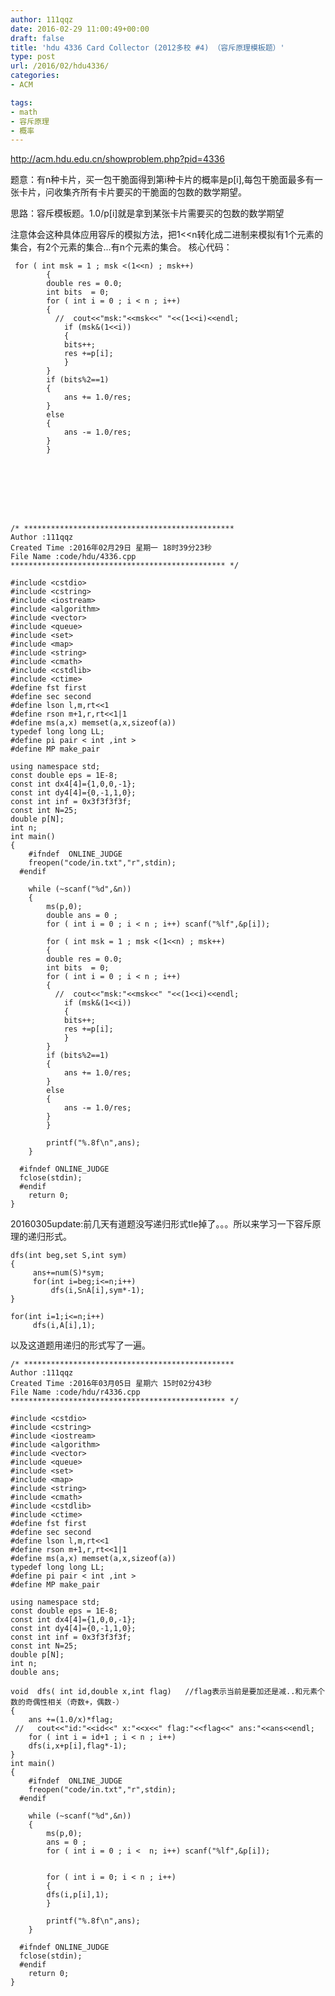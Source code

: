 ```yaml
---
author: 111qqz
date: 2016-02-29 11:00:49+00:00
draft: false
title: 'hdu 4336 Card Collector (2012多校 #4) （容斥原理模板题）'
type: post
url: /2016/02/hdu4336/
categories:
- ACM

tags:
- math
- 容斥原理
- 概率
---
```


http://acm.hdu.edu.cn/showproblem.php?pid=4336

题意：有n种卡片，买一包干脆面得到第i种卡片的概率是p[i],每包干脆面最多有一张卡片，问收集齐所有卡片要买的干脆面的包数的数学期望。

思路：容斥模板题。1.0/p[i]就是拿到某张卡片需要买的包数的数学期望

注意体会这种具体应用容斥的模拟方法，把1<<n转化成二进制来模拟有1个元素的集合，有2个元素的集合...有n个元素的集合。 
核心代码： 

    
     for ( int msk = 1 ; msk <(1<<n) ; msk++)
    	    {
    		double res = 0.0;
    		int bits  = 0;
    		for ( int i = 0 ; i < n ; i++)
    		{
    		  //  cout<<"msk:"<<msk<<" "<<(1<<i)<<endl;
    		    if (msk&(1<<i))
    		    {
    			bits++;
    			res +=p[i];
    		    }
    		}
    		if (bits%2==1)
    		{
    		    ans += 1.0/res;
    		}
    		else
    		{
    		    ans -= 1.0/res;
    		}
    	    }
    






    
    /* ***********************************************
    Author :111qqz
    Created Time :2016年02月29日 星期一 18时39分23秒
    File Name :code/hdu/4336.cpp
    ************************************************ */
    
    #include <cstdio>
    #include <cstring>
    #include <iostream>
    #include <algorithm>
    #include <vector>
    #include <queue>
    #include <set>
    #include <map>
    #include <string>
    #include <cmath>
    #include <cstdlib>
    #include <ctime>
    #define fst first
    #define sec second
    #define lson l,m,rt<<1
    #define rson m+1,r,rt<<1|1
    #define ms(a,x) memset(a,x,sizeof(a))
    typedef long long LL;
    #define pi pair < int ,int >
    #define MP make_pair
    
    using namespace std;
    const double eps = 1E-8;
    const int dx4[4]={1,0,0,-1};
    const int dy4[4]={0,-1,1,0};
    const int inf = 0x3f3f3f3f;
    const int N=25;
    double p[N];
    int n;
    int main()
    {
    	#ifndef  ONLINE_JUDGE 
    	freopen("code/in.txt","r",stdin);
      #endif
    
    	while (~scanf("%d",&n))
    	{
    	    ms(p,0);
    	    double ans = 0 ;
    	    for ( int i = 0 ; i < n ; i++) scanf("%lf",&p[i]);
    
    	    for ( int msk = 1 ; msk <(1<<n) ; msk++)
    	    {
    		double res = 0.0;
    		int bits  = 0;
    		for ( int i = 0 ; i < n ; i++)
    		{
    		  //  cout<<"msk:"<<msk<<" "<<(1<<i)<<endl;
    		    if (msk&(1<<i))
    		    {
    			bits++;
    			res +=p[i];
    		    }
    		}
    		if (bits%2==1)
    		{
    		    ans += 1.0/res;
    		}
    		else
    		{
    		    ans -= 1.0/res;
    		}
    	    }
    
    	    printf("%.8f\n",ans);
    	}
    
      #ifndef ONLINE_JUDGE  
      fclose(stdin);
      #endif
        return 0;
    }
    




20160305update:前几天有道题没写递归形式tle掉了。。。所以来学习一下容斥原理的递归形式。
 

    
    
    
    
    dfs(int beg,set S,int sym)
    {
         ans+=num(S)*sym;
         for(int i=beg;i<=n;i++)
             dfs(i,S∩A[i],sym*-1);
    }
    
    for(int i=1;i<=n;i++)
         dfs(i,A[i],1);





以及这道题用递归的形式写了一遍。

 

    
    /* ***********************************************
    Author :111qqz
    Created Time :2016年03月05日 星期六 15时02分43秒
    File Name :code/hdu/r4336.cpp
    ************************************************ */
    
    #include <cstdio>
    #include <cstring>
    #include <iostream>
    #include <algorithm>
    #include <vector>
    #include <queue>
    #include <set>
    #include <map>
    #include <string>
    #include <cmath>
    #include <cstdlib>
    #include <ctime>
    #define fst first
    #define sec second
    #define lson l,m,rt<<1
    #define rson m+1,r,rt<<1|1
    #define ms(a,x) memset(a,x,sizeof(a))
    typedef long long LL;
    #define pi pair < int ,int >
    #define MP make_pair
    
    using namespace std;
    const double eps = 1E-8;
    const int dx4[4]={1,0,0,-1};
    const int dy4[4]={0,-1,1,0};
    const int inf = 0x3f3f3f3f;
    const int N=25;
    double p[N];
    int n;
    double ans;
    
    void  dfs( int id,double x,int flag)   //flag表示当前是要加还是减..和元素个数的奇偶性相关（奇数+，偶数-）
    {
        ans +=(1.0/x)*flag;
     //   cout<<"id:"<<id<<" x:"<<x<<" flag:"<<flag<<" ans:"<<ans<<endl;
        for ( int i = id+1 ; i < n ; i++)
    	dfs(i,x+p[i],flag*-1);
    }
    int main()
    {
    	#ifndef  ONLINE_JUDGE 
    	freopen("code/in.txt","r",stdin);
      #endif
    
    	while (~scanf("%d",&n))
    	{
    	    ms(p,0);
    	    ans = 0 ;
    	    for ( int i = 0 ; i <  n; i++) scanf("%lf",&p[i]);
    	    
    
    	    for ( int i = 0; i < n ; i++)
    	    {
    		dfs(i,p[i],1);
    	    }
    
    	    printf("%.8f\n",ans);
    	}
    
      #ifndef ONLINE_JUDGE  
      fclose(stdin);
      #endif
        return 0;
    }
    



